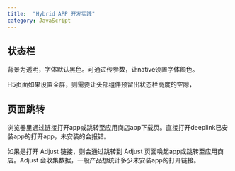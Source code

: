 ```yaml
---
title:  "Hybrid APP 开发实践"
category: JavaScript
---
```


## 状态栏

背景为透明，字体默认黑色。可通过传参数，让native设置字体颜色。

H5页面如果设置全屏，则需要让头部组件预留出状态栏高度的空隙，

## 页面跳转

浏览器里通过链接打开app或跳转至应用商店app下载页。直接打开deeplink已安装app的打开app，未安装的会报错。

如果是打开 Adjust 链接，则会通过跳转到 Adjust 页面唤起app或跳转至应用商店。Adjust 会收集数据，一般产品想统计多少未安装app的打开链接。